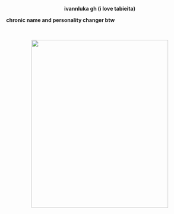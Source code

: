 <p align="center">
  <b>ivannluka gh (i love tabieita)<b></b>
  <p>chronic name and personality changer btw</p>

  </b><br>

<p align=center> 
  <img width="368" height="452.2" src="https://i.pinimg.com/736x/0e/52/88/0e5288742959781c136124ca741b2dd3.jpg">
  
  <!--
**ivannluka/ivannluka** is a ✨ _special_ ✨ repository because its `README.md` (this file) appears on your GitHub profile.
